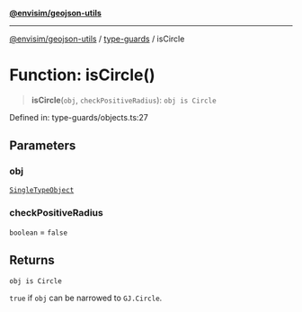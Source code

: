 [**@envisim/geojson-utils**](../../README.md)

---

[@envisim/geojson-utils]() / [type-guards](../README.md) / isCircle

# Function: isCircle()

> **isCircle**(`obj`, `checkPositiveRadius`): `obj is Circle`

Defined in: type-guards/objects.ts:27

## Parameters

### obj

[`SingleTypeObject`](../../geojson/type-aliases/SingleTypeObject.md)

### checkPositiveRadius

`boolean` = `false`

## Returns

`obj is Circle`

`true` if `obj` can be narrowed to `GJ.Circle`.
